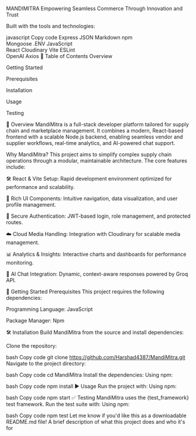 
MANDIMITRA
Empowering Seamless Commerce Through Innovation and Trust


Built with the tools and technologies:

javascript
Copy code
Express   JSON   Markdown   npm  
Mongoose  .ENV   JavaScript  
React     Cloudinary   Vite   ESLint  
OpenAI    Axios
📑 Table of Contents
Overview

Getting Started

Prerequisites

Installation

Usage

Testing

📌 Overview
MandiMitra is a full-stack developer platform tailored for supply chain and marketplace management. It combines a modern, React-based frontend with a scalable Node.js backend, enabling seamless vendor and supplier workflows, real-time analytics, and AI-powered chat support.

Why MandiMitra?
This project aims to simplify complex supply chain operations through a modular, maintainable architecture. The core features include:

🛠 React & Vite Setup: Rapid development environment optimized for performance and scalability.

🎨 Rich UI Components: Intuitive navigation, data visualization, and user profile management.

🔐 Secure Authentication: JWT-based login, role management, and protected routes.

☁️ Cloud Media Handling: Integration with Cloudinary for scalable media management.

📊 Analytics & Insights: Interactive charts and dashboards for performance monitoring.

🤖 AI Chat Integration: Dynamic, context-aware responses powered by Groq API.

🚀 Getting Started
Prerequisites
This project requires the following dependencies:

Programming Language: JavaScript

Package Manager: Npm

🛠 Installation
Build MandiMitra from the source and install dependencies:

Clone the repository:

bash
Copy code
git clone https://github.com/Harshad4387/MandiMitra.git
Navigate to the project directory:

bash
Copy code
cd MandiMitra
Install the dependencies:
Using npm:

bash
Copy code
npm install
▶️ Usage
Run the project with:
Using npm:

bash
Copy code
npm start
✅ Testing
MandiMitra uses the {test_framework} test framework. Run the test suite with:
Using npm:

bash
Copy code
npm test
Let me know if you'd like this as a downloadable README.md file!
A brief description of what this project does and who it's for

